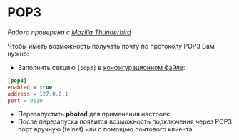 # POP3

_Работа проверена с [Mozilla Thunderbird](https://www.thunderbird.net/en-US/)_

Чтобы иметь возможность получать почту по протоколу POP3 Вам нужно:

- Заполнить секцию `[pop3]` в [конфигурационном файле](../user-guide/configuration.md#pop3):

```ini
[pop3]
enabled = true
address = 127.0.0.1
port = 9110
```

- Перезапустить **pboted** для применения настроек
- После перезапуска появится возможность подключения через POP3 порт вручную (telnet) или с помощью почтового клиента.
